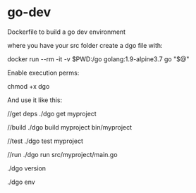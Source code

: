 # go-dev
Dockerfile to build a go dev environment

where you have your src folder
create a dgo file with:
  
  docker run --rm -it -v $PWD:/go golang:1.9-alpine3.7 go "$@"

Enable execution perms:
  
  chmod +x dgo

And use it like this:

//get deps
./dgo get myproject

//build
./dgo build myproject
bin/myproject

//test
./dgo test myproject

//run
./dgo run src/myproject/main.go

./dgo version

./dgo env



